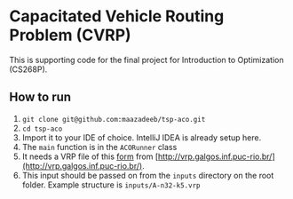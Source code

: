 # Capacitated Vehicle Routing Problem (CVRP)

This is supporting code for the final project for Introduction to Optimization (CS268P). 

## How to run

1. `git clone git@github.com:maazadeeb/tsp-aco.git`
1. `cd tsp-aco`
1. Import it to your IDE of choice. IntelliJ IDEA is already setup here.
1. The `main` function is in the `ACORunner` class
1. It needs a VRP file of this [form](http://vrp.galgos.inf.puc-rio.br/media/com_vrp/instances/A/A-n32-k5.vrp) from [http://vrp.galgos.inf.puc-rio.br/](http://vrp.galgos.inf.puc-rio.br/).
1. This input should be passed on from the `inputs` directory on the root folder. Example structure is `inputs/A-n32-k5.vrp`